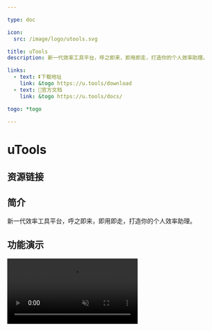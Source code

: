 ```yaml
---

type: doc

icon:
  src: /image/logo/utools.svg

title: uTools
description: 新一代效率工具平台，呼之即来，即用即走，打造你的个人效率助理。

links:
  - text: ⏬下载地址
    link: &togo https://u.tools/download
  - text: 📖官方文档
    link: &togo https://u.tools/docs/

togo: *togo

---
```


<ShowLogo />

# uTools

<ShowBreadcrumb />

## 资源链接

<ShowLinks />

## 简介

新一代效率工具平台，呼之即来，即用即走，打造你的个人效率助理。

## 功能演示

<video src="https://res.u-tools.cn/upload/v5/utools5.0.mp4" controls="controls" autoplay="autoplay" muted="muted"/>